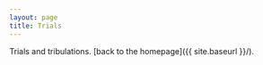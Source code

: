 ```yaml
---
layout: page
title: Trials
---
```


Trials and tribulations. [back to the homepage]({{ site.baseurl }}/).


